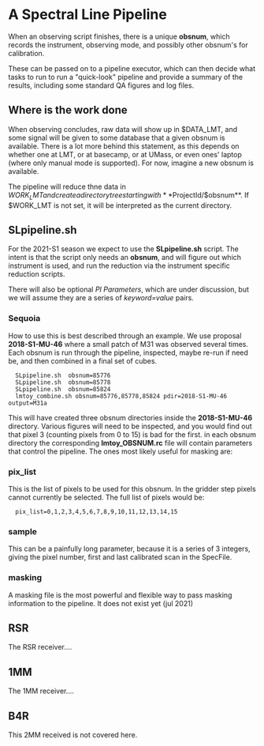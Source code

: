 # A Spectral Line Pipeline

When an observing script finishes, there is a unique **obsnum**,
which records the instrument, observing mode, and possibly
other obsnum's for calibration.

These can be passed on to a pipeline
executor, which can then decide what tasks to run to run a "quick-look" pipeline
and provide a summary of the results, including some standard QA figures and log files.


## Where is the work done

When observing concludes, raw data will show up in $DATA_LMT, and some signal
will be given to some database that a given obsnum is available. There is a lot more
behind this statement, as this depends on whether one  at LMT, or at basecamp, or
at UMass, or even ones' laptop (where only manual mode is supported). For now, imagine
a new obsnum is available.

The pipeline will reduce thne data in $WORK_LMT and create a directory tree
starting with **$ProjectId/$obsnum**.  If $WORK_LMT is not set, it will be interpreted
as the current directory.


## SLpipeline.sh

For the 2021-S1 season we expect to use the **SLpipeline.sh** script. The intent
is that the script only needs an **obsnum**, and will figure out which instrument
is used, and run the reduction via the instrument specific reduction scripts.

There will also be optional *PI Parameters*, which are under discussion, but we will 
assume they are a series of *keyword=value* pairs.

### Sequoia

How to use this is best described through an example. We use proposal **2018-S1-MU-46**
where a
small patch of M31 was observed several times. Each obsnum is run through the pipeline, 
inspected, maybe re-run if need be, and then combined in a final set of cubes.

      SLpipeline.sh  obsnum=85776 
      SLpipeline.sh  obsnum=85778
      SLpipeline.sh  obsnum=85824 
      lmtoy_combine.sh obsnum=85776,85778,85824 pdir=2018-S1-MU-46 output=M31a

This will have created three obsnum directories inside the **2018-S1-MU-46** directory.
Various figures will need to be inspected, and you would find out that pixel 3
(counting pixels from 0 to 15) is bad for the first. in each obsnum directory the
corresponding **lmtoy_OBSNUM.rc** file will contain parameters that control the pipeline.
The ones most likely useful for masking are:

### pix_list

This is the list of pixels to be used for this obsnum. In the gridder step pixels cannot
currently be selected.  The full list of pixels would be:

      pix_list=0,1,2,3,4,5,6,7,8,9,10,11,12,13,14,15

### sample

This can be a painfully long parameter,
because it is a series of 3 integers, giving the pixel number, first and last
calibrated scan in the SpecFile.

### masking

A masking file is the most powerful and flexible way to pass masking information
to the pipeline. It does not exist yet (jul 2021)

## RSR

The RSR receiver....

## 1MM

The 1MM receiver....

## B4R

This 2MM received is not covered here.
